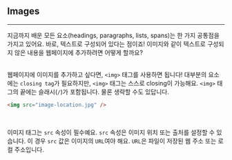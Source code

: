 ## Images
---
지금까지 배운 모든 요소(headings, paragraphs, lists, spans)는 한 가지 공통점을 가지고 있어요. 바로, 텍스트로 구성되어 있다는 점이죠! 이미지와 같이 텍스트로 구성되지 않은 내용을 웹페이지에 추가하려면 어떻게 할까요?
<br>
<br>

웹페이지에 이미지를 추가하고 싶다면, `<img>` 태그를 사용하면 됩니다! 대부분의 요소에는 `closing tag`가 필요하지만, `<img>` 태그는 스스로 closing이 가능해요. `<img>` 태그의 끝에는 슬래시(`/`)가 포함됩니다. 물론 생략할 수도 있답니다.
``` html
<img src="image-location.jpg" />
```
<br>

이미지 태그는 `src` 속성이 필수예요. `src` 속성은 이미지 위치 또는 출처를 설정할 수 있습니다. 이 경우 `src` 값은 이미지의 `URL`여야 해요. `URL`은 파일이 저장된 웹 주소 또는 로컬 주소입니다.
